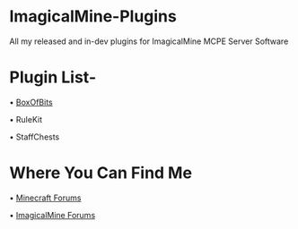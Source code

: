 # ImagicalMine-Plugins
All my released and in-dev plugins for ImagicalMine MCPE Server Software



# Plugin List-

 • [BoxOfBits](https://forums.imagicalmine.me/plugins/boxofbits.19/)

 • RuleKit

 • StaffChests





# Where You Can Find Me

 • [Minecraft Forums](https://www.minecraftforum.net/members/1BombersRevenge1)

 • [ImagicalMine Forums](https://forums.imagicalmine.me/members/thedragonring.74/)
 